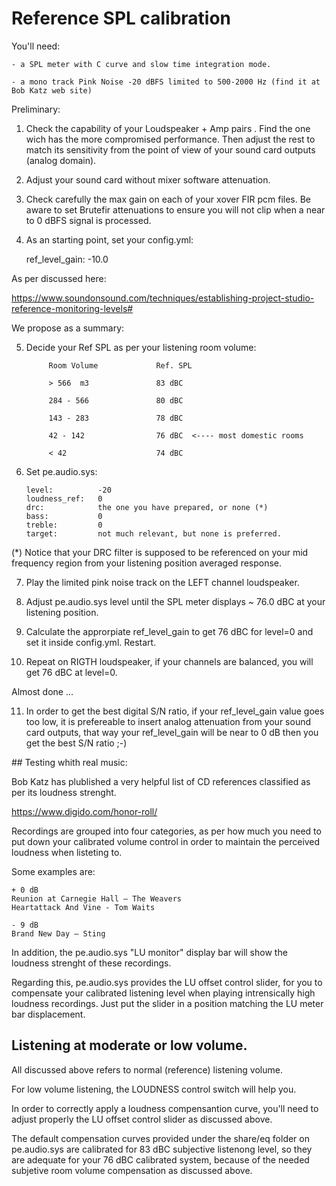 # Reference SPL calibration


You'll need:

    - a SPL meter with C curve and slow time integration mode.

    - a mono track Pink Noise -20 dBFS limited to 500-2000 Hz (find it at Bob Katz web site)

Preliminary:


1. Check the capability of your Loudspeaker + Amp pairs . Find the one wich has the more compromised performance. Then adjust the rest to match its sensitivity from the point of view of your sound card outputs (analog domain).

2. Adjust your sound card without mixer software attenuation.

3. Check carefully the max gain on each of your xover FIR pcm files. Be aware to set Brutefir attenuations to ensure you will not clip when a near to 0 dBFS signal is processed.

4. As an starting point, set your config.yml:

    ref_level_gain: -10.0


As per discussed here:

https://www.soundonsound.com/techniques/establishing-project-studio-reference-monitoring-levels#

We propose as a summary:

5. Decide your Ref SPL as per your listening room volume:

            Room Volume             Ref. SPL

            > 566  m3               83 dBC

            284 - 566               80 dBC

            143 - 283               78 dBC

            42 - 142                76 dBC  <---- most domestic rooms

            < 42                    74 dBC

6. Set pe.audio.sys:

    ```
    level:          -20
    loudness_ref:   0
    drc:            the one you have prepared, or none (*)
    bass:           0
    treble:         0
    target:         not much relevant, but none is preferred.
    ```

(*) Notice that your DRC filter is supposed to be referenced on your mid frequency region from your listening position averaged response. 


7. Play the limited pink noise track on the LEFT channel loudspeaker.

8. Adjust pe.audio.sys level until the SPL meter displays ~ 76.0 dBC  at your listening position.

9. Calculate the approrpiate ref_level_gain to get 76 dBC for level=0 and set it inside config.yml. Restart.

10. Repeat on RIGTH loudspeaker, if your channels are balanced, you will get 76 dBC at level=0.

Almost done ...

11. In order to get the best digital S/N ratio, if your ref_level_gain value goes too low, it is prefereable to insert analog attenuation from your sound card outputs, that way your ref_level_gain will be near to 0 dB then you get the best S/N ratio ;-)


## Testing whith real music:

Bob Katz has plublished a very helpful list of CD references classified as per its loudness strenght.

https://www.digido.com/honor-roll/

Recordings are grouped into four categories, as per how much you need to put down your calibrated volume control in order to maintain the perceived loudness when listeting to.

Some examples are:

    + 0 dB
    Reunion at Carnegie Hall – The Weavers
    Heartattack And Vine - Tom Waits

    - 9 dB
    Brand New Day – Sting

In addition, the pe.audio.sys "LU monitor" display bar will show the loudness strenght of these recordings.

Regarding this, pe.audio.sys provides the LU offset control slider, for you to compensate your calibrated listening level when playing intrensically high loudness recordings. Just put the slider in a position matching the LU meter bar displacement.

## Listening at moderate or low volume.

All discussed above refers to normal (reference) listening volume.

For low volume listening, the LOUDNESS control switch will help you.

In order to correctly apply a loudness compensantion curve, you'll need to adjust properly the LU offset control slider as discussed above.

The default compensation curves provided under the share/eq folder on pe.audio.sys are calibrated for 83 dBC subjective listenong level, so they are adequate for your 76 dBC calibrated system, because of the needed subjetive room volume compensation as discussed above.

